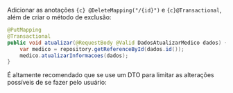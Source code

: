 Adicionar as anotações `{c} @DeleteMapping("/{id}")` e `{c}@Transactional`, além de criar o método de exclusão:

```java title:"MedicoController.java"
@PutMapping  
@Transactional  
public void atualizar(@RequestBody @Valid DadosAtualizarMedico dados) {  
    var medico = repository.getReferenceById(dados.id());  
    medico.atualizarInformacoes(dados);  
} 
```

É altamente recomendado que se use um DTO para limitar as alterações possíveis de se fazer pelo usuário:

```java title:"Medico.java"

```